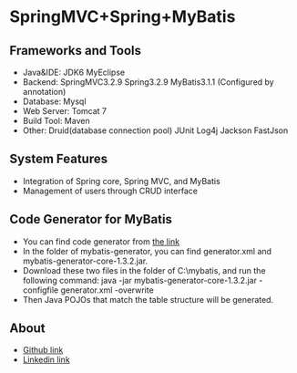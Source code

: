 SpringMVC+Spring+MyBatis
========================

Frameworks and Tools
-----------------------------------
* Java&IDE: JDK6 MyEclipse
* Backend:  SpringMVC3.2.9 Spring3.2.9 MyBatis3.1.1 (Configured by annotation)
* Database: Mysql
* Web Server: Tomcat 7
* Build Tool: Maven
* Other: Druid(database connection pool) JUnit Log4j Jackson FastJson

System Features
-----------------------------------
* Integration of Spring core, Spring MVC, and MyBatis
* Management of users through CRUD interface

Code Generator for MyBatis
-----------------------------------
* You can find code generator from [the link](http://mybatis.github.io/generator/)
* In the folder of mybatis-generator, you can find generator.xml and mybatis-generator-core-1.3.2.jar. 
* Download these two files in the folder of C:\mybatis, and run the following command:
  java -jar mybatis-generator-core-1.3.2.jar -configfile generator.xml -overwrite
* Then Java POJOs that match the table structure will be generated.

About
-----------------------------------
* [Github link](https://github.com/ZhibingXie)
* [Linkedin link](http://www.linkedin.com/in/zhibingxie)
